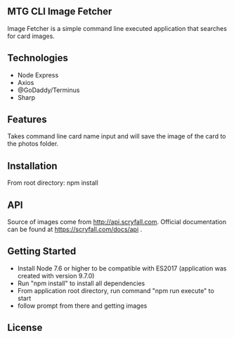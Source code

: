 ## MTG CLI Image Fetcher 
Image Fetcher is a simple command line executed application that searches for card images.

## Technologies
- Node Express 
- Axios 
- @GoDaddy/Terminus
- Sharp

## Features
Takes command line card name input and will save the image of the card to the photos folder.

## Installation
From root directory: npm install

## API
Source of images come from http://api.scryfall.com. Official documentation can be found at https://scryfall.com/docs/api .

## Getting Started
- Install Node 7.6 or higher to be compatible with ES2017 (application was created with version 9.7.0)
- Run "npm install" to install all dependencies
- From application root directory, run command "npm run execute" to start 
- follow prompt from there and getting images

## License